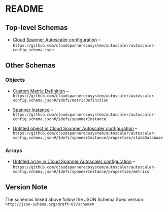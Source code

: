 # README

## Top-level Schemas

* [Cloud Spanner Autoscaler configuration](./autoscaler-config.md "JSON schema for the Cloud Spanner autoscaler configuration, specifying one or more Spanner instances to monitor and automatically scale") – `https://github.com/cloudspannerecosystem/autoscaler/autoscaler-config.schema.json`

## Other Schemas

### Objects

* [Custom Metric Definition](./autoscaler-config-defs-custom-metric-definition.md "To specify a custom threshold specify the name of the metrics to customize followed by the parameter values you wish to change") – `https://github.com/cloudspannerecosystem/autoscaler/autoscaler-config.schema.json#/$defs/metricDefinition`

* [Spanner Instance](./autoscaler-config-defs-spanner-instance.md "Specification of a Cloud Spanner instance to be managed by the autoscaler") – `https://github.com/cloudspannerecosystem/autoscaler/autoscaler-config.schema.json#/$defs/spannerInstance`

* [Untitled object in Cloud Spanner Autoscaler configuration](./autoscaler-config-defs-spanner-instance-properties-statedatabase.md "Object defining the database for managing the state of the Autoscaler") – `https://github.com/cloudspannerecosystem/autoscaler/autoscaler-config.schema.json#/$defs/spannerInstance/properties/stateDatabase`

### Arrays

* [Untitled array in Cloud Spanner Autoscaler configuration](./autoscaler-config-defs-spanner-instance-properties-metrics.md "An array of custom metric definitions") – `https://github.com/cloudspannerecosystem/autoscaler/autoscaler-config.schema.json#/$defs/spannerInstance/properties/metrics`

## Version Note

The schemas linked above follow the JSON Schema Spec version: `http://json-schema.org/draft-07/schema#`
